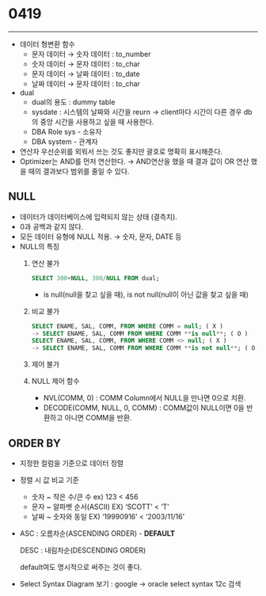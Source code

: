# 0419

---

- 데이터 형변환 함수
    - 문자 데이터 → 숫자 데이터 : to_number
    - 숫자 데이터 → 문자 데이터 : to_char
    - 문자 데이터 → 날짜 데이터 : to_date
    - 날짜 데이터 → 문자 데이터 : to_char
- dual
    - dual의 용도 : dummy table
    - sysdate : 시스템의 날짜와 시간을 reurn → client마다 시간이 다른 경우 db의 중앙 시간을 사용하고 싶을 때 사용한다.
    - DBA Role sys - 소유자
    - DBA system - 관계자
- 연산자 우선순위를 외워서 쓰는 것도 좋지만 괄호로 명확히 표시해준다.
- Optimizer는 AND를 먼저 연산한다. → AND연산을 했을 때 결과 값이 OR 연산 했을 때의 결과보다 범위를 줄일 수 있다.

## NULL

- 데이터가 데이터베이스에 입력되지 않는 상태 (결측치).
- 0과 공백과 같지 않다.
- 모든 데이터 유형에 NULL 적용. → 숫자, 문자, DATE 등
- NULL의 특징
    1. 연산 불가
        
        ```sql
        SELECT 300+NULL, 300/NULL FROM dual;
        ```
        
        - is null(null을 찾고 싶을 때), is not null(null이 아닌 값을 찾고 싶을 때)
    2. 비교 불가
        
        ```sql
        SELECT ENAME, SAL, COMM, FROM WHERE COMM = null; ( X )
        -> SELECT ENAME, SAL, COMM FROM WHERE COMM **is null**; ( O )
        SELECT ENAME, SAL, COMM, FROM WHERE COMM <> null; ( X )
        -> SELECT ENAME, SAL, COMM FROM WHERE COMM **is not null**; ( O )
        ```
        
    3. 제어 불가
    4. NULL 제어 함수
        - NVL(COMM, 0) : COMM Column에서 NULL을 만나면 0으로 치환.
        - DECODE(COMM, NULL, 0, COMM) : COMM값이 NULL이면 0을 반환하고 아니면 COMM을 반환.

## ORDER BY

- 지정한 컬럼을 기준으로 데이터 정렬
- 정렬 시 값 비교 기준
    - 숫자 ~ 작은 수/큰 수   ex) 123 < 456
    - 문자 ~ 알파벳 순서(ASCII)   EX) ‘SCOTT’ < ‘T’
    - 날짜 ~ 숫자와 동일 EX) ‘19990916’ < ‘2003/11/16’
- ASC : 오름차순(ASCENDING ORDER) - **DEFAULT**
    
    DESC : 내림차순(DESCENDING ORDER)
    
    default여도 명시적으로 써주는 것이 좋다.
    

- Select Syntax Diagram 보기 : google → oracle select syntax 12c 검색